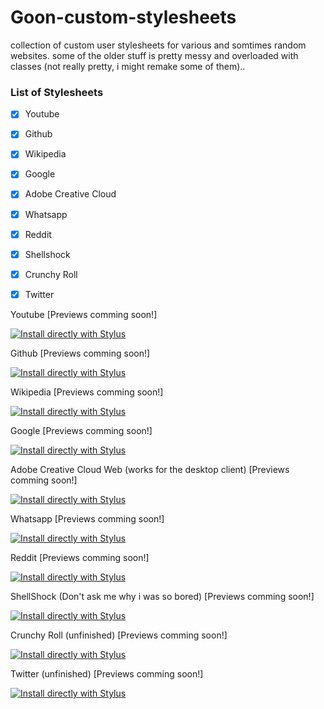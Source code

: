 # Goon-custom-stylesheets
collection of custom user stylesheets for various and somtimes random websites.
some of the older stuff is pretty messy and overloaded with classes (not really pretty, i might remake some of them)..

### List of Stylesheets
- [x] Youtube
- [x] Github
- [x] Wikipedia
- [x] Google
- [x] Adobe Creative Cloud
- [x] Whatsapp
- [x] Reddit
- [x] Shellshock
- [x] Crunchy Roll
- [x] Twitter


Youtube
[Previews comming soon!]

[![Install directly with Stylus](https://img.shields.io/badge/Install%20directly%20with-Stylus-238b8b.svg)](https://raw.githubusercontent.com/LANxMK/Goon-custom-stylesheets/master/youtube.user.css)

Github
[Previews comming soon!]

[![Install directly with Stylus](https://img.shields.io/badge/Install%20directly%20with-Stylus-238b8b.svg)](https://raw.githubusercontent.com/LANxMK/Goon-custom-stylesheets/master/github.user.css)

Wikipedia
[Previews comming soon!]

[![Install directly with Stylus](https://img.shields.io/badge/Install%20directly%20with-Stylus-238b8b.svg)](https://raw.githubusercontent.com/LANxMK/Goon-custom-stylesheets/master/wikipedia.user.css)

Google
[Previews comming soon!]

[![Install directly with Stylus](https://img.shields.io/badge/Install%20directly%20with-Stylus-238b8b.svg)](https://raw.githubusercontent.com/LANxMK/Goon-custom-stylesheets/master/google.user.css)

Adobe Creative Cloud Web (works for the desktop client)
[Previews comming soon!]

[![Install directly with Stylus](https://img.shields.io/badge/Install%20directly%20with-Stylus-238b8b.svg)](https://raw.githubusercontent.com/LANxMK/Goon-custom-stylesheets/master/adobeCC.user.css)

Whatsapp
[Previews comming soon!]

[![Install directly with Stylus](https://img.shields.io/badge/Install%20directly%20with-Stylus-238b8b.svg)](https://raw.githubusercontent.com/LANxMK/Goon-custom-stylesheets/master/whatsapp.user.css)

Reddit
[Previews comming soon!]

[![Install directly with Stylus](https://img.shields.io/badge/Install%20directly%20with-Stylus-238b8b.svg)](https://raw.githubusercontent.com/LANxMK/Goon-custom-stylesheets/master/reddit.user.css)

ShellShock (Don't ask me why i was so bored)
[Previews comming soon!]

[![Install directly with Stylus](https://img.shields.io/badge/Install%20directly%20with-Stylus-238b8b.svg)](https://raw.githubusercontent.com/LANxMK/Goon-custom-stylesheets/master/shellShockIO.user.css)

Crunchy Roll (unfinished)
[Previews comming soon!]

[![Install directly with Stylus](https://img.shields.io/badge/Install%20directly%20with-Stylus-238b8b.svg)](https://raw.githubusercontent.com/LANxMK/Goon-custom-stylesheets/master/crunchyroll.user.css)

Twitter (unfinished)
[Previews comming soon!]

[![Install directly with Stylus](https://img.shields.io/badge/Install%20directly%20with-Stylus-238b8b.svg)](https://raw.githubusercontent.com/LANxMK/Goon-custom-stylesheets/master/twitter.user.css)
